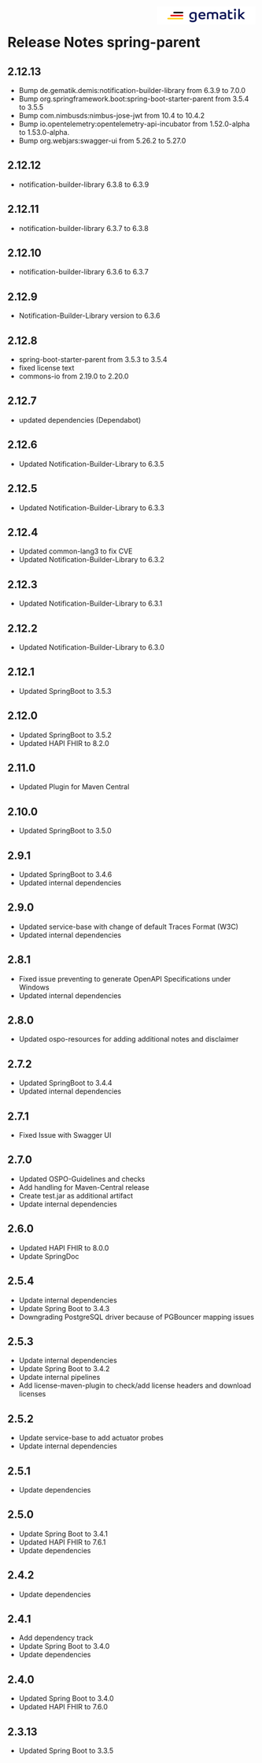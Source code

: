 <img align="right" width="200" height="37" src="media/Gematik_Logo_Flag.png"/> <br/>

# Release Notes spring-parent

## 2.12.13
- Bump de.gematik.demis:notification-builder-library from 6.3.9 to 7.0.0
- Bump org.springframework.boot:spring-boot-starter-parent from 3.5.4 to 3.5.5
- Bump com.nimbusds:nimbus-jose-jwt from 10.4 to 10.4.2
- Bump io.opentelemetry:opentelemetry-api-incubator from 1.52.0-alpha to 1.53.0-alpha.
- Bump org.webjars:swagger-ui from 5.26.2 to 5.27.0

## 2.12.12
- notification-builder-library 6.3.8 to 6.3.9

## 2.12.11
- notification-builder-library 6.3.7 to 6.3.8

## 2.12.10
- notification-builder-library 6.3.6 to 6.3.7

## 2.12.9
- Notification-Builder-Library version to 6.3.6

## 2.12.8
- spring-boot-starter-parent from 3.5.3 to 3.5.4
- fixed license text
- commons-io from 2.19.0 to 2.20.0

## 2.12.7
- updated dependencies (Dependabot)

## 2.12.6
- Updated Notification-Builder-Library to 6.3.5

## 2.12.5
- Updated Notification-Builder-Library to 6.3.3

## 2.12.4
- Updated common-lang3 to fix CVE
- Updated Notification-Builder-Library to 6.3.2

## 2.12.3
- Updated Notification-Builder-Library to 6.3.1

## 2.12.2
- Updated Notification-Builder-Library to 6.3.0

## 2.12.1
- Updated SpringBoot to 3.5.3

## 2.12.0
- Updated SpringBoot to 3.5.2
- Updated HAPI FHIR to 8.2.0

## 2.11.0
- Updated Plugin for Maven Central

## 2.10.0
- Updated SpringBoot to 3.5.0

## 2.9.1
- Updated SpringBoot to 3.4.6
- Updated internal dependencies

## 2.9.0
- Updated service-base with change of default Traces Format (W3C)
- Updated internal dependencies

## 2.8.1
- Fixed issue preventing to generate OpenAPI Specifications under Windows
- Updated internal dependencies

## 2.8.0
- Updated ospo-resources for adding additional notes and disclaimer

## 2.7.2
- Updated SpringBoot to 3.4.4
- Updated internal dependencies

## 2.7.1
- Fixed Issue with Swagger UI
 
## 2.7.0
- Updated OSPO-Guidelines and checks
- Add handling for Maven-Central release
- Create test.jar as additional artifact
- Update internal dependencies

## 2.6.0
- Updated HAPI FHIR to 8.0.0
- Update SpringDoc

## 2.5.4
- Update internal dependencies
- Update Spring Boot to 3.4.3
- Downgrading PostgreSQL driver because of PGBouncer mapping issues

## 2.5.3
- Update internal dependencies
- Update Spring Boot to 3.4.2
- Update internal pipelines
- Add license-maven-plugin to check/add license headers and download licenses

## 2.5.2
- Update service-base to add actuator probes
- Update internal dependencies

## 2.5.1
- Update dependencies

## 2.5.0
- Update Spring Boot to 3.4.1
- Updated HAPI FHIR to 7.6.1
- Update dependencies

## 2.4.2
- Update dependencies

## 2.4.1
- Add dependency track
- Update Spring Boot to 3.4.0 
- Update dependencies

## 2.4.0
- Updated Spring Boot to 3.4.0
- Updated HAPI FHIR to 7.6.0

## 2.3.13
- Updated Spring Boot to 3.3.5
